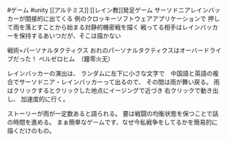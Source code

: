 #ゲーム #unity [[アルテミス]]
[[レイン教]]発足ゲーム
サーソドニアレインバッカーが間接的に出てくる
例のクロッキーソフトウェアアプリケーションで
押して雨を落とすことから始まる対静的機密戦を描く
戦ってる相手はレインバッカーを保持するあいつだが、そこは描かない

戦術=パーソナルタクティクス
おれのパーソナルタクティクスはオーバードライブだった！
ベルゼロヒム　（鐘零火无）

レインバッカーの演出は、
ランダムに左下に小さな文字で　中国語と英語の複合でサーソドニア・レインバッカーって出るので、
その間は雨が舞い戻る。
雨はクリックするとクリックした地点にイージングで近づき
右クリックで動き出し、
加速度的に行く。

ストーリーが雨が一定数あると語られる。
要は戦闘の均衡状態を保つことで話の時間を進める。
まぁ簡単なゲームです、なぜ今私戦争をしてるかを簡易的に描くだけのもの。